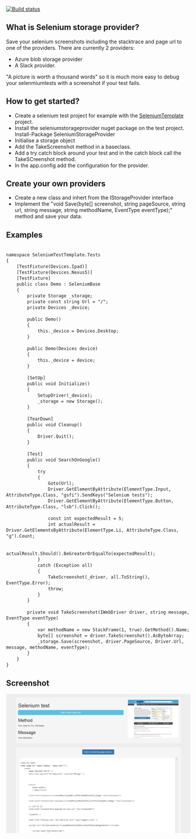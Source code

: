 [![Build status](https://ci.appveyor.com/api/projects/status/2nqf6d330qf09n27?svg=true)](https://ci.appveyor.com/project/marcoippel/selenium-storage-provider)
## What is Selenium storage provider?

Save your selenium screenshots including the stacktrace and page url to one of the providers.
There are currently 2 providers:
* Azure blob storage provider
* A Slack provider.

"A picture is worth a thousand words" so it is much more easy to debug your selenmiumtests with a screenshot if your test fails.

## How to get started?
* Create a selenium test project for example with the [SeleniumTemplate](https://github.com/marcoippel/SeleniumTemplate) project.
* Install the seleniumstorageprovider nuget package on the test project. Install-Package SeleniumStorageProvider
* Initialise a storage object
* Add the TakeScreenshot method in a baseclass.
* Add a try catch block around your test and in the catch block call the TakeSCreenshot method.
* In the app.config add the configuration for the provider.

## Create your own providers
* Create a new class and inhert from the IStorageProvider interface
* Implement the "void Save(byte[] screenshot, string pageSource, string url, string message, string methodName, EventType eventType);" method and save your data.

## Examples 
```

namespace SeleniumTestTemplate.Tests
{
    [TestFixture(Devices.Ipad)]
    [TestFixture(Devices.Nexus5)]
    [TestFixture]
    public class Demo : SeleniumBase
    {
		private Storage _storage;
        private const string Url = "/";
        private Devices _device;

        public Demo()
        {
            this._device = Devices.Desktop;
        }

        public Demo(Devices device)
        {
            this._device = device;
        }

        [SetUp]
        public void Initialize()
        {
            SetupDriver(_device);
			_storage = new Storage();
        }

        [TearDown]
        public void Cleanup()
        {
            Driver.Quit();
        }

        [Test]
        public void SearchOnGoogle()
        {
			try
            {
				Goto(Url);
				Driver.GetElementByAttribute(ElementType.Input, AttributeType.Class, "gsfi").SendKeys("Selenium tests");
				Driver.GetElementByAttribute(ElementType.Button, AttributeType.Class, "lsb").Click();

				const int expectedResult = 5;
				int actualResult = Driver.GetElementsByAttribute(ElementType.Li, AttributeType.Class, "g").Count;

				actualResult.Should().BeGreaterOrEqualTo(expectedResult);
			}
            catch (Exception all)
            {
                TakeScreenshot(_driver, all.ToString(), EventType.Error);
                throw;
            }
        }
		
		private void TakeScreenshot(IWebDriver driver, string message, EventType eventType)
        {
            var methodName = new StackFrame(1, true).GetMethod().Name;
            byte[] screenshot = driver.TakeScreenshot().AsByteArray;
            _storage.Save(screenshot, driver.PageSource, Driver.Url, message, methodName, eventType);
        }
    }
}

```



## Screenshot
![Image of Yaktocat](https://raw.githubusercontent.com/marcoippel/Selenium-storage-provider/develop/Screenshot/screenshot.PNG)
